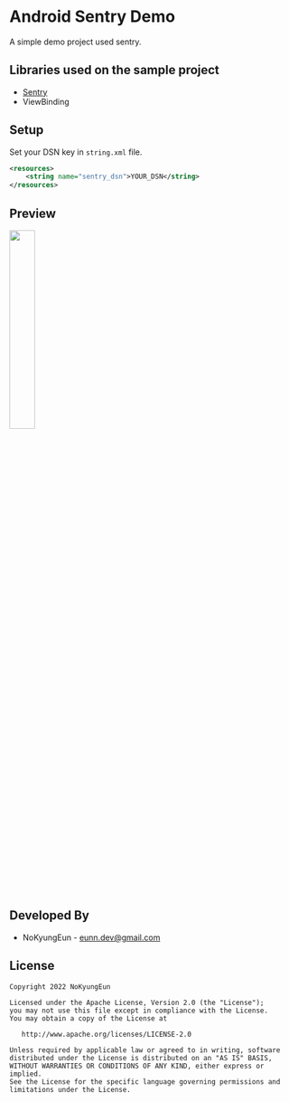 # Android Sentry Demo

A simple demo project used sentry.

Libraries used on the sample project
------------------------------------
* [Sentry](https://github.com/getsentry/sentry-java)
* ViewBinding

Setup
------------------------------------
Set your DSN key in `string.xml` file.
```xml
<resources>
    <string name="sentry_dsn">YOUR_DSN</string>
</resources>
```


## Preview
<img src="https://user-images.githubusercontent.com/74607521/198101412-04bfce8d-5f9f-45f8-9390-c3bb9965a013.png" width=30%>


Developed By
------------------------------------
* NoKyungEun - <eunn.dev@gmail.com>

License
------------------------------------
    Copyright 2022 NoKyungEun

    Licensed under the Apache License, Version 2.0 (the "License");
    you may not use this file except in compliance with the License.
    You may obtain a copy of the License at

       http://www.apache.org/licenses/LICENSE-2.0

    Unless required by applicable law or agreed to in writing, software
    distributed under the License is distributed on an "AS IS" BASIS,
    WITHOUT WARRANTIES OR CONDITIONS OF ANY KIND, either express or implied.
    See the License for the specific language governing permissions and
    limitations under the License.
